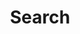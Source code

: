 ---
title: "Search" # in any language you want
layout: "search" # necessary for search
summary: "search"
placeholder: "Enter the text that you want to search with."
---